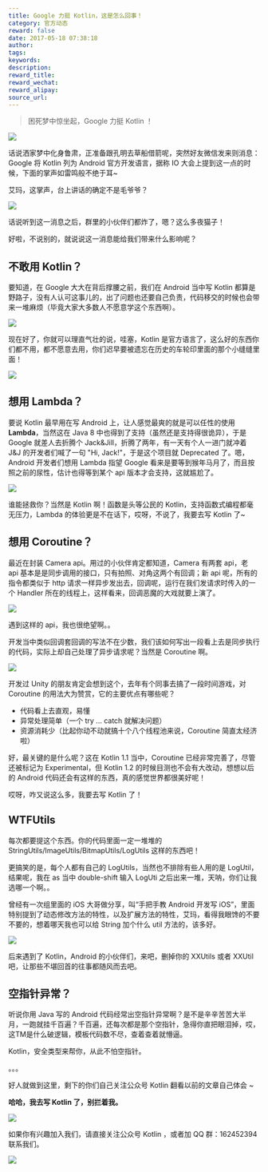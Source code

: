 ```yaml
---
title: Google 力挺 Kotlin，这是怎么回事！
category: 官方动态
reward: false
date: 2017-05-18 07:38:18
author:
tags:
keywords:
description:
reward_title:
reward_wechat:
reward_alipay:
source_url:
---
```


> 困死梦中惊坐起，Google 力挺 Kotlin ！

![](http://kotlinblog-1251218094.costj.myqcloud.com/80f29e08-11ff-4c47-a6d1-6c4a4ae08ae8/assets/2017.05.18/android_kotlin.png)

话说洒家梦中化身鲁肃，正准备跟孔明去草船借箭呢，突然好友微信发来则消息：Google 将 Kotlin 列为 Android 官方开发语言，据称 IO 大会上提到这一点的时候，下面的掌声如雷鸣般不绝于耳~

艾玛，这掌声，台上讲话的确定不是毛爷爷？

![](http://kotlinblog-1251218094.costj.myqcloud.com/80f29e08-11ff-4c47-a6d1-6c4a4ae08ae8/assets/2017.05.18/maoyeye.jpg)

话说听到这一消息之后，群里的小伙伴们都炸了，嗯？这么多夜猫子！

好啦，不说别的，就说说这一消息能给我们带来什么影响呢？

## 不敢用 Kotlin？

要知道，在 Google 大大在背后撑腰之前，我们在 Android 当中写 Kotlin 都算是野路子，没有人认可这事儿的，出了问题也还要自己负责，代码移交的时候也会带来一堆麻烦（毕竟大家大多数人不愿意学这个东西啊）。

![](http://kotlinblog-1251218094.costj.myqcloud.com/80f29e08-11ff-4c47-a6d1-6c4a4ae08ae8/assets/2017.05.18/bengkui.jpg)

现在好了，你就可以理直气壮的说，哇塞，Kotlin 是官方语言了，这么好的东西你们都不用，都不愿意去用，你们迟早要被遗忘在历史的车轮印里面的那个小缝缝里面！

![](http://kotlinblog-1251218094.costj.myqcloud.com/80f29e08-11ff-4c47-a6d1-6c4a4ae08ae8/assets/2017.05.18/confirm.jpg)

## 想用 Lambda？

要说 Kotlin 最早用在写 Android 上，让人感觉最爽的就是可以任性的使用 **Lambda**，当然这在 Java 8 中也得到了支持（虽然还是支持得很诡异），于是 Google 就差人去折腾个 Jack&Jill，折腾了两年，有一天有个人一进门就冲着 J&J 的开发者们喊了一句 "Hi, Jack!"，于是这个项目就 Deprecated 了。嗯，Android 开发者们想用 Lambda 指望 Google 看来是要等到猴年马月了，而且按照之前的尿性，估计也得等到某个 api 版本才会支持，这就尴尬了。

![](http://kotlinblog-1251218094.costj.myqcloud.com/80f29e08-11ff-4c47-a6d1-6c4a4ae08ae8/assets/2017.05.18/jacknjill.jpg)

谁能拯救你？当然是 Kotlin 啊！函数是头等公民的 Kotlin，支持函数式编程都毫无压力，Lambda 的体验更是不在话下，哎呀，不说了，我要去写 Kotlin 了~

## 想用 Coroutine？

最近在封装 Camera api。用过的小伙伴肯定都知道，Camera 有两套 api，老 api 基本是是同步调用的接口，只有拍照、对角这两个有回调；新 api 呢，所有的指令都类似于 http 请求一样异步发出去，回调呢，运行在我们发请求时传入的一个 Handler 所在的线程上，这样看来，回调恶魔的大戏就要上演了。

![](http://kotlinblog-1251218094.costj.myqcloud.com/80f29e08-11ff-4c47-a6d1-6c4a4ae08ae8/assets/2017.05.18/callback_evil.jpg)

遇到这样的 api，我也很绝望啊。。

开发当中类似回调套回调的写法不在少数，我们该如何写出一段看上去是同步执行的代码，实际上却自己处理了异步请求呢？当然是 Coroutine 啊。

![](http://kotlinblog-1251218094.costj.myqcloud.com/80f29e08-11ff-4c47-a6d1-6c4a4ae08ae8/assets/2017.05.18/coroutine.jpg)

开发过 Unity 的朋友肯定会想到这个，去年有个同事去搞了一段时间游戏，对 Coroutine 的用法大为赞赏，它的主要优点有哪些呢？

* 代码看上去直观，易懂
* 异常处理简单（一个 try ... catch 就解决问题）
* 资源消耗少（比起你动不动就搞十个八个线程池来说，Coroutine 简直太经济啦）

好，最关键的是什么呢？这在 Kotlin 1.1 当中，Coroutine 已经非常完善了，尽管还被标记为 Experimental，但 Kotlin 1.2 的时候目测也不会有大改动，想想以后的 Android 代码还会有这样的东西，真的感觉世界都很美好呢！

哎呀，咋又说这么多，我要去写 Kotlin 了！

## WTFUtils

每次都要提这个东西。你的代码里面一定一堆堆的 StringUtils/ImageUtils/BitmapUtils/LogUtils 这样的东西吧！

更搞笑的是，每个人都有自己的 LogUtils，当然也不排除有些人用的是 LogUtil，结果呢，我在 as 当中 double-shift 输入 LogUti 之后出来一堆，天呐，你们让我选哪一个啊。。

曾经有一次组里面的 iOS 大哥做分享，叫“手把手教 Android 开发写 iOS”，里面特别提到了动态修改方法的特性，以及扩展方法的特性，艾玛，看得我眼馋的不要不要的，想着哪天我也可以给 String 加个什么 util 方法的，该多好。

![](http://kotlinblog-1251218094.costj.myqcloud.com/80f29e08-11ff-4c47-a6d1-6c4a4ae08ae8/assets/2017.05.18/xiangjingjing.jpg)

后来遇到了 Kotlin，Android 的小伙伴们，来吧，删掉你的 XXUtils 或者 XXUtil 吧，让那些不堪回首的往事都随风而去吧。

## 空指针异常？

听说你用 Java 写的 Android 代码经常出空指针异常啊？是不是辛辛苦苦大半月，一跑就挂千百遍？千百遍，还每次都是那个空指针，急得你直把眼泪掉，哎，这TM是什么破逻辑，模板代码数不尽，查着查着就懵逼。

Kotlin，安全类型来帮你，从此不怕空指针。

。。。

好人就做到这里，剩下的你们自己关注公众号 Kotlin 翻看以前的文章自己体会 ~

**哈哈，我去写 Kotlin 了，别拦着我。**

![](http://kotlinblog-1251218094.costj.myqcloud.com/80f29e08-11ff-4c47-a6d1-6c4a4ae08ae8/assets/2017.05.18/byebye.jpeg)

如果你有兴趣加入我们，请直接关注公众号 Kotlin ，或者加 QQ 群：162452394 联系我们。

![](http://kotlinblog-1251218094.costj.myqcloud.com/80f29e08-11ff-4c47-a6d1-6c4a4ae08ae8/arts/kotlin_group.jpg)